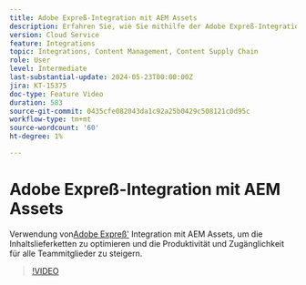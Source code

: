 ```yaml
---
title: Adobe Expreß-Integration mit AEM Assets
description: Erfahren Sie, wie Sie mithilfe der Adobe Expreß-Integration in AEM Assets die Inhaltslieferketten optimieren und so die Produktivität und Zugänglichkeit für alle Teammitglieder steigern können.
version: Cloud Service
feature: Integrations
topic: Integrations, Content Management, Content Supply Chain
role: User
level: Intermediate
last-substantial-update: 2024-05-23T00:00:00Z
jira: KT-15375
doc-type: Feature Video
duration: 583
source-git-commit: 0435cfe082043da1c92a25b0429c508121c0d95c
workflow-type: tm+mt
source-wordcount: '60'
ht-degree: 1%

---
```


# Adobe Expreß-Integration mit AEM Assets

Verwendung von[Adobe Expreß&#39;](https://www.adobe.com/de/express/) Integration mit AEM Assets, um die Inhaltslieferketten zu optimieren und die Produktivität und Zugänglichkeit für alle Teammitglieder zu steigern.

>[!VIDEO](https://video.tv.adobe.com/v/3425193/?learn=on)
